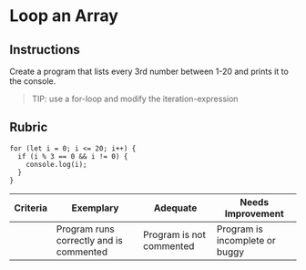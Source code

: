 # Loop an Array

## Instructions

Create a program that lists every 3rd number between 1-20 and prints it to the console.

> TIP: use a for-loop and modify the iteration-expression

## Rubric

``` 
for (let i = 0; i <= 20; i++) {
  if (i % 3 == 0 && i != 0) {
    console.log(i);
  }
}
```

| Criteria | Exemplary                               | Adequate                 | Needs Improvement              |
| -------- | --------------------------------------- | ------------------------ | ------------------------------ |
|          | Program runs correctly and is commented | Program is not commented | Program is incomplete or buggy |
